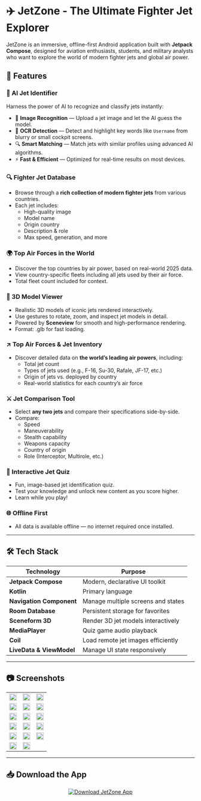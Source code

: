 # ✈️ JetZone - The Ultimate Fighter Jet Explorer

JetZone is an immersive, offline-first Android application built with **Jetpack Compose**, designed for aviation enthusiasts, students, and military analysts who want to explore the world of modern fighter jets and global air power.

## 🌟 Features

### 🤖 AI Jet Identifier

Harness the power of AI to recognize and classify jets instantly:

- 🧠 **Image Recognition** — Upload a jet image and let the AI guess the model.
- 📸 **OCR Detection** — Detect and highlight key words like `Username` from blurry or small cockpit screens.
- 🔍 **Smart Matching** — Match jets with similar profiles using advanced AI algorithms.
- ⚡ **Fast & Efficient** — Optimized for real-time results on most devices.
  
### 🔍 Fighter Jet Database
- Browse through a **rich collection of modern fighter jets** from various countries.
- Each jet includes:
  - High-quality image
  - Model name
  - Origin country
  - Description & role
  - Max speed, generation, and more

### 🌍 Top Air Forces in the World
- Discover the top countries by air power, based on real-world 2025 data.
- View country-specific fleets including all jets used by their air force.
- Total fleet count included for context.

### 🧊 3D Model Viewer
- Realistic 3D models of iconic jets rendered interactively.
- Use gestures to rotate, zoom, and inspect jet models in detail.
- Powered by **Sceneview** for smooth and high-performance rendering.
- Format: .glb for fast loading.

### ↗️ Top Air Forces & Jet Inventory
- Discover detailed data on **the world’s leading air powers**, including:
  - Total jet count
  - Types of jets used (e.g., F-16, Su-30, Rafale, JF-17, etc.)
  - Origin of jets vs. deployed by country
  - Real-world statistics for each country’s air force

### ⚔️ Jet Comparison Tool
- Select **any two jets** and compare their specifications side-by-side.
- Compare:
  - Speed
  - Maneuverability
  - Stealth capability
  - Weapons capacity
  - Country of origin
  - Role (Interceptor, Multirole, etc.)


### 📸 Interactive Jet Quiz
- Fun, image-based jet identification quiz.
- Test your knowledge and unlock new content as you score higher.
- Learn while you play!

### 🌐 Offline First
- All data is available offline — no internet required once installed.

---

## 🛠️ Tech Stack

| Technology       | Purpose                                |
|------------------|----------------------------------------|
| **Jetpack Compose** | Modern, declarative UI toolkit         |
| **Kotlin**          | Primary language                      |
| **Navigation Component** | Manage multiple screens and states     |
| **Room Database**   | Persistent storage for favorites      |
| **Sceneform 3D**    | Render 3D jet models interactively    |
| **MediaPlayer**     | Quiz game audio playback              |
| **Coil**            | Load remote jet images efficiently    |
| **LiveData & ViewModel** | Manage UI state responsively     |

---
## 📷 Screenshots
<table> <tr> <td><img src="https://github.com/user-attachments/assets/4064bff9-e049-48c7-b4ce-375a79a0e278" width="100%"/></td> <td><img src="https://github.com/user-attachments/assets/06c06e38-a3d5-45f0-b362-48ae16ea47ea" width="100%"/></td> <td><img src="https://github.com/user-attachments/assets/8093d722-9fea-49d0-a28d-99f2f66298b3" width="100%"/></td> </tr> <tr> <td><img src="https://github.com/user-attachments/assets/87840b94-6314-4544-8531-47c5f6c2cbb2" width="100%"/></td> <td><img src="https://github.com/user-attachments/assets/7e0970e2-17e3-47f0-866e-8d59116d4f90" width="100%"/></td> <td><img src="https://github.com/user-attachments/assets/bb69cf4a-6519-499a-bc38-08433a5abfb7" width="100%"/></td> </tr> <tr> <td><img src="https://github.com/user-attachments/assets/36b366c4-67f0-4cf1-9898-7d8942d7f8bc" width="100%"/></td> <td><img src="https://github.com/user-attachments/assets/09c0a319-4f10-46a9-b042-de1ea47d55b2" width="100%"/></td> <td><img src="https://github.com/user-attachments/assets/0906a326-5749-4a73-852e-64f20b6432fb" width="100%"/></td> </tr> <tr> <td><img src="https://github.com/user-attachments/assets/1f169333-c598-4eb9-b9c9-79db75af53b3" width="100%"/></td> <td><img src="https://github.com/user-attachments/assets/4e6c854e-7f14-40b7-b959-d4bb91fddfe4" width="100%"/></td> <td><img src="https://github.com/user-attachments/assets/0bcbe123-2a9b-4735-83b2-0f90e365abe4" width="100%"/></td> </tr> <tr> <td><img src="https://github.com/user-attachments/assets/eba9e259-4677-4bc6-976e-e67d1f6533aa" width="100%"/></td> <td><img src="https://github.com/user-attachments/assets/879caf31-832f-4445-87e0-14d4d69db6fa" width="100%"/></td> <td><img src="https://github.com/user-attachments/assets/a0d1386d-faf3-4362-82bf-9ea085b60ee2" width="100%"/></td> </tr> <tr> <td><img src="https://github.com/user-attachments/assets/3d630a4a-2f55-44c2-a520-a5af01517fe9" width="100%"/></td> <td><img src="https://github.com/user-attachments/assets/29d46ab5-9c96-4035-848b-a6874ce73cdb" width="100%"/></td> <td></td> </tr> </table>

---
## 📥 Download the App

<p align="center">
  <a href="https://drive.google.com/file/d/1GIBVPksPa7eXIBqThlh3zOGtJOp547uQ/view?usp=sharing" target="_blank">
    <img src="https://img.shields.io/badge/Download%20App-JetZone-blue?style=for-the-badge&logo=google-drive" alt="Download JetZone App">
  </a>
</p>
